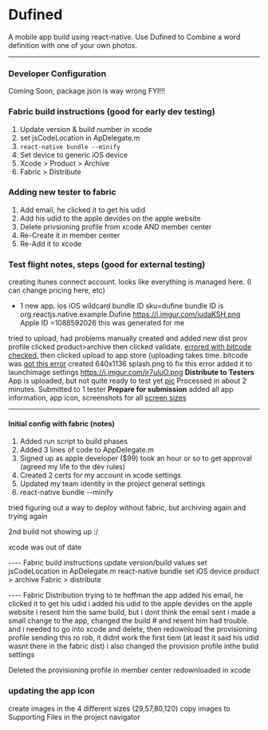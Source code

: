# Dufined

A mobile app build using react-native.
Use Dufined to Combine a word definition with one of your own photos.


---
### Developer Configuration
Coming Soon, package.json is way wrong FYI!!!

### Fabric build instructions (good for early dev testing)
 1. Update version & build number in xcode
 2. set jsCodeLocation in ApDelegate.m
 3. `react-native bundle --minify`
 4. Set device to generic iOS device
 5. Xcode > Product > Archive
 6. Fabric > Distribute


### Adding new tester to fabric
1. Add email, he clicked it to get his udid
2. Add his udid to the apple devides on the apple website
3. Delete privsioning profile from xcode AND member center
4. Re-Create it in member center
5. Re-Add it to xcode

### Test flight notes, steps (good for external testing)

creating itunes connect account. looks like everything is managed here.
  (I can change pricing here, etc)
* 1  new app. ios iOS wildcard bundle ID sku=dufine
    bundle ID is org.reactjs.native.example.Dufine
    https://i.imgur.com/iudaKSH.png
    Apple ID =1088592026
      this was generated for me

tried to upload, had problems
manually created and added new dist prov profile
clicked product>archive
then clicked validate.
[errored with bitcode checked.](https://imgur.com/69q4HRL)
then clicked upload to app store (uploading takes time. bitcode was
[got this error][error1]
created 640x1136 splash.png to fix this error
added it to launchimage settings
https://i.imgur.com/ir7uluO.png
**Distribute to Testers**
App is uploaded, but not quite ready to test yet [pic][processing]
Processed in about 2 minutes. Submitted to 1 tester
**Prepare for submission**
added all app information, app icon,
screenshots for all [screen sizes]

[screen sizes]: <http://stackoverflow.com/questions/25756589/itunes-connect-screenshots-sizes-for-all-ios-iphone-ipad-apple-watch-devices>
[processing]: <https://i.imgur.com/w67ZB6X.png>      
[error1]: <http://stackoverflow.com/questions/33314221/xcode-7-1-itunes-store-operation-failed-you-are-not-authorized-to-use-this-serv>



--------------------------------------------------------------------------------



#### Initial config with fabric (notes)

1. Added run script to build phases
2. Added 3 lines of code to AppDelegate.m
3. Signed up as apple developer ($99) took an hour or so to get approval (agreed my life to the dev rules)
4. Created 2 certs for my account in xcode settings
5. Updated my team identity in the project general settings
6. react-native bundle --minify

tried figuring out a way to deploy without fabric, but archiving again and trying again

2nd build not showing up :/

xcode was out of date


---- Fabric build instructions
update version/build values
set jsCodeLocation in ApDelegate.m
react-native bundle
set iOS device
product > archive
Fabric > distribute

---- Fabric Distribution
trying to te hoffman the app
added his email, he clicked it to get his udid
i added his udid to the apple devides on the apple website
i resent him the same build, but i dont think the email sent
i made a small change to the app, changed the build # and resent him
had trouble. and i needed to go into xcode and delete, then redownload the provisioning profile
sending this ro rob, it didnt work the first tiem (at least it said his udid wasnt there in the fabric dist)
i also changed the provision profile inthe build settings

Deleted the provisioning profile in member center
redownloaded in xcode







### updating the app icon
create images in  the 4 different sizes (29,57,80,120)
copy images to Supporting Files in the project navigator
